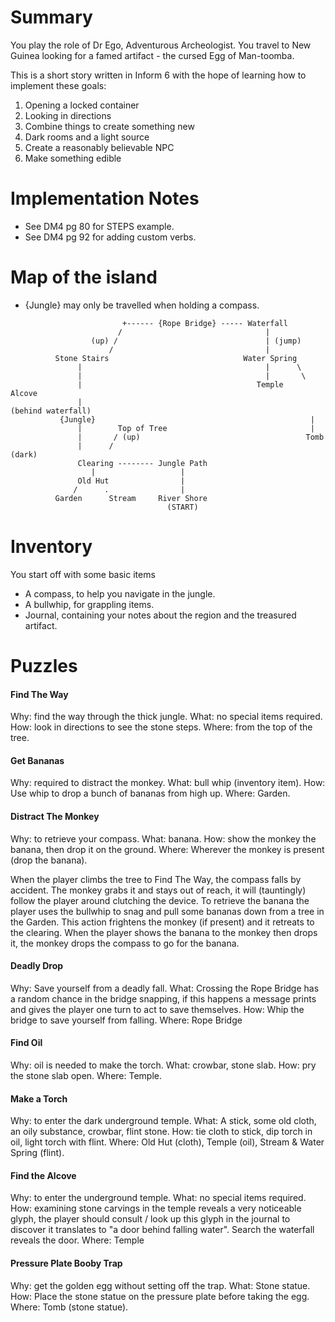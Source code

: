 # Summary

You play the role of Dr Ego, Adventurous Archeologist. You travel to New Guinea looking for a famed artifact - the cursed Egg of Man-toomba.

This is a short story written in Inform 6 with the hope of learning how to implement these goals:

1. Opening a locked container
2. Looking in directions
3. Combine things to create something new
4. Dark rooms and a light source
5. Create a reasonably believable NPC
6. Make something edible

# Implementation Notes

* See DM4 pg 80 for STEPS example.
* See DM4 pg 92 for adding custom verbs.

# Map of the island

* {Jungle} may only be travelled when holding a compass.

```
                         +------ {Rope Bridge} ----- Waterfall
                        /                                |
                  (up) /                                 | (jump)
                      /                                  |
          Stone Stairs                              Water Spring
               |                                         |      \       
               |                                         |       \
               |                                       Temple     Alcove
               |                                                  (behind waterfall)
           {Jungle}                                                |
               |        Top of Tree                                |
               |       / (up)                                     Tomb
               |      /                                          (dark)
               Clearing -------- Jungle Path
                  |                   |
               Old Hut                |
              /      .                |
          Garden      Stream     River Shore
		                           (START)

```

# Inventory

You start off with some basic items

* A compass, to help you navigate in the jungle.
* A bullwhip, for grappling items.
* Journal, containing your notes about the region and the treasured artifact.

# Puzzles

#### Find The Way
Why: find the way through the thick jungle.
What: no special items required.
How: look in directions to see the stone steps.
Where: from the top of the tree.

#### Get Bananas
Why: required to distract the monkey.
What: bull whip (inventory item).
How: Use whip to drop a bunch of bananas from high up.
Where: Garden.

#### Distract The Monkey
Why: to retrieve your compass.
What: banana.
How: show the monkey the banana, then drop it on the ground.
Where: Wherever the monkey is present (drop the banana).

When the player climbs the tree to Find The Way, the compass falls by accident.
The monkey grabs it and stays out of reach, it will (tauntingly) follow
the player around clutching the device. To retrieve the banana the player uses
the bullwhip to snag and pull some bananas down from a tree in the Garden.
This action frightens the monkey (if present) and it retreats to the clearing.
When the player shows the banana to the monkey then drops it, the monkey
drops the compass to go for the banana.

#### Deadly Drop
Why: Save yourself from a deadly fall.
What: Crossing the Rope Bridge has a random chance in the bridge
		snapping, if this happens a message prints and
		gives the player one turn to act to save themselves.
How: Whip the bridge to save yourself from falling.
Where: Rope Bridge

#### Find Oil
Why: oil is needed to make the torch.
What: crowbar, stone slab.
How: pry the stone slab open.
Where: Temple.

#### Make a Torch
Why: to enter the dark underground temple.
What: A stick, some old cloth, an oily substance, crowbar, flint stone.
How: tie cloth to stick, dip torch in oil, light torch with flint.
Where: Old Hut (cloth), Temple (oil), Stream & Water Spring (flint).

#### Find the Alcove
Why: to enter the underground temple.
What: no special items required.
How: examining stone carvings in the temple reveals a very noticeable
	glyph, the player should consult / look up this glyph in the
	journal to discover it translates
	to "a door behind falling water". Search the waterfall
	reveals the door.
Where: Temple

#### Pressure Plate Booby Trap
Why: get the golden egg without setting off the trap.
What: Stone statue.
How: Place the stone statue on the pressure plate before taking the egg.
Where: Tomb (stone statue).
